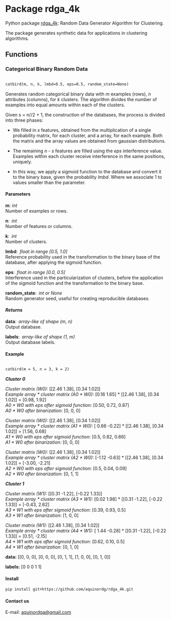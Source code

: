 # Package rdga_4k

Python package [rdga_4k](https://github.com/aquinordg/rdga_4k): Random Data Generator Algorithm for Clustering.

The package generates synthetic data for applications in clustering algorithms.

## Functions

### Categorical Binary Random Data
```markdown

catbird(m, n, k, lmbd=0.5, eps=0.5, random_state=None)

```
Generates random categorical binary data with _m_ examples (rows), _n_ attributes (columns), for _k_ clusters. The algorithm divides the number of examples into equal amounts within each of the clusters.

Given s = n//2 + 1, the construction of the databases, the process is divided into three phases:

- We filled in _s_ features, obtained from the multiplication of a single probability matrix, for each cluster, and a array, for each example. Both the matrix and the array values are obtained from gaussian distributions.

- The remaining _n - s_ features are filled using the _eps_ interference value. Examples within each cluster receive interference in the same positions, uniquely.

- In this way, we apply a sigmoid function to the database and convert it to the binary base, given the probability _lmbd_. Where we associate 1 to values smaller than the parameter.


#### Parameters

**m**: _int_<br/>
Number of examples or rows.

**n**: _int_<br/>
Number of features or columns.

**k**: _int_<br/>
Number of clusters.

**lmbd**: _float in range [0.5, 1.0]_<br/>
Reference probability used in the transformation to the binary base of the database, after applying the sigmoid function.

**eps**: _float in range [0.0, 0.5]_<br/>
Interference used in the particularization of clusters, before the application of the sigmoid function and the transformation to the binary base.

**random_state**: _int or None_<br/>
Random generator seed, useful for creating reproducible databases.

#### _Returns_

**data**: _array-like of shape (m, n)_<br/>
Output database.

**labels**: _array-like of shape (1, m)_<br/>
Output database labels.

####  Example

```markdown

catbird(m = 5, n = 3, k = 2)

```
_**Cluster 0**_

_Cluster matrix (W0):_ [[2.46 1.38], [0.34 1.02]]<br/>
_Example array * cluster matrix (A0 * W0):_ [0.16 1.65] * [[2.46 1.38], [0.34 1.02]] = [0.98, 1.92]<br/>
_A0 * W0 with eps after sigmoid function:_ [0.50, 0.72, 0.87]<br/>
_A0 * W0 after binarization:_ [0, 0, 0]<br/>

_Cluster matrix (W0):_ [[2.46 1.38], [0.34 1.02]]<br/>
_Example array * cluster matrix (A1 * W0):_ [ 0.66 -0.22] * [[2.46 1.38], [0.34 1.02]] = [1.56, 0.68]<br/>
_A1 * W0 with eps after sigmoid function:_ [0.5, 0.82, 0.66]<br/>
_A1 * W0 after binarization:_ [0, 0, 0]<br/>

_Cluster matrix (W0):_ [[2.46 1.38], [0.34 1.02]]<br/>
_Example array * cluster matrix (A2 * W0):_ [-1.12 -0.63] * [[2.46 1.38], [0.34 1.02]] = [-3.00, -2.21]<br/>
_A2 * W0 with eps after sigmoid function:_ [0.5, 0.04, 0.09]<br/>
_A2 * W0 after binarization:_ [0, 1, 1]<br/>

_**Cluster 1**_

_Cluster matrix (W1):_ [[0.31 -1.22], [-0.22  1.33]]<br/>
_Example array * cluster matrix (A3 * W1):_ [0.02 1.98] * [[0.31 -1.22], [-0.22  1.33]] = [-0.43, 2.62]<br/>
_A3 * W1 with eps after sigmoid function:_ [0.39, 0.93, 0.5]<br/>
_A3 * W1 after binarization:_ [1, 0, 0]  

_Cluster matrix (W1):_ [[2.46 1.38], [0.34 1.02]]<br/>
_Example array * cluster matrix (A4 * W1):_ [ 1.44  -0.28] * [[0.31 -1.22], [-0.22  1.33]] = [0.51, -2.15]<br/>
_A4 * W1 with eps after sigmoid function:_ [0.62, 0.10, 0.5]<br/>
_A4 * W1 after binarization:_ [0, 1, 0]<br/>

**data:** [[0, 0, 0], [0, 0, 0], [0, 1, 1], [1, 0, 0], [0, 1, 0]]

**labels:** [0 0 0 1 1]

#### Install

```markdown
pip install git+https://github.com/aquinordg/rdga_4k.git
```

#### Contact us

E-mail: aquinordga@gmail.com

